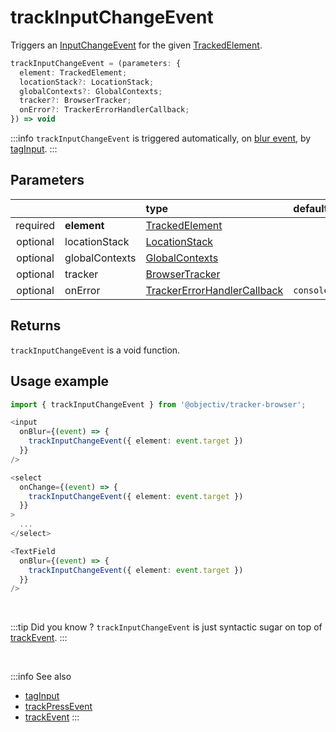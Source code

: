 # trackInputChangeEvent

Triggers an [InputChangeEvent](/taxonomy/reference/events/InputChangeEvent.md) for the given [TrackedElement](/tracking/api-reference/definitions/TrackedElement.md).

```typescript
trackInputChangeEvent = (parameters: {
  element: TrackedElement;
  locationStack?: LocationStack;
  globalContexts?: GlobalContexts;
  tracker?: BrowserTracker;
  onError?: TrackerErrorHandlerCallback;
}) => void
```

:::info
`trackInputChangeEvent` is triggered automatically, on [blur event](https://developer.mozilla.org/en-US/docs/Web/API/Element/blur_event), by [tagInput](/tracking/api-reference/locationTaggers/tagInput.md).
:::

## Parameters
|          |             | type                                                                                                                                                     | default value
| :-:      | :--         | :--                                                                                                                                                      | :--           
| required | **element**    | [TrackedElement](/tracking/api-reference/definitions/TrackedElement.md)                           |
| optional | locationStack  | [LocationStack](/tracking/api-reference/core/LocationStack.md)                                    |
| optional | globalContexts | [GlobalContexts](/tracking/api-reference/core/GlobalContexts.md)                                  |
| optional | tracker        | [BrowserTracker](/tracking/api-reference/general/BrowserTracker.md)                               |
| optional | onError        | [TrackerErrorHandlerCallback](/tracking/api-reference/definitions/TrackerErrorHandlerCallback.md) | `console.error`

## Returns
`trackInputChangeEvent` is a void function.

## Usage example

```typescript jsx
import { trackInputChangeEvent } from '@objectiv/tracker-browser';
```

```typescript jsx
<input
  onBlur={(event) => {
    trackInputChangeEvent({ element: event.target })
  }}
/>
```

```typescript jsx
<select
  onChange={(event) => {
    trackInputChangeEvent({ element: event.target })
  }}
>
  ...
</select>
```

```typescript jsx
<TextField
  onBlur={(event) => {
    trackInputChangeEvent({ element: event.target })
  }}
/>
```

<br />

:::tip Did you know ?
`trackInputChangeEvent` is just syntactic sugar on top of [trackEvent](/tracking/api-reference/eventTrackers/trackEvent.md).
:::

<br />

:::info See also
- [tagInput](/tracking/api-reference/locationTaggers/tagInput.md)
- [trackPressEvent](/tracking/api-reference/eventTrackers/trackPressEvent.md)
- [trackEvent](/tracking/api-reference/eventTrackers/trackEvent.md)
:::
